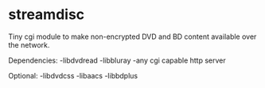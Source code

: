# streamdisc
Tiny cgi module to make non-encrypted DVD and BD content available over the network.

Dependencies:
-libdvdread
-libbluray
-any cgi capable http server

Optional:
-libdvdcss
-libaacs
-libbdplus

